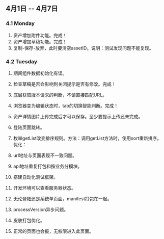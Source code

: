## 4月1日 -- 4月7日

### 4.1 Monday
1. 资产增加附件功能。完成！
1. 资产增加草稿功能。完成！
3. 复制-保存-放弃，此时要清空assetID。说明：测试发现问题不能复现。

### 4.2 Tuesday
1. 期间组件数据初始化有误。
2. 检查草稿是否会影响到关闭提示是否有修改。完成！
3. 底层获取版本请求的判断，不请直接匹配URL。
4. 浏览器变为编辑状态时，tab的切换智能判断。完成！
5. 资产详情图片上传完成后才可以保存。至少要提示上传还未完成。

1. 登陆页面跳转。
2. 枚举getList改变排序规则。方法：调用getList方法时，使用sort重新排序。
优化：
1. url地址与页面表现不一致问题。
1. api地址重复打包和按业务分模块。
1. 搭建自动化测试框架。
1. 开发环境可以查看服务器状态。
1. 无论登陆还是系统单页面，manifest打包在一起。
1. processVersion异步问题。
1. 皮肤打包优化。
1. 正常的页面也会报，无权限进入此页面。